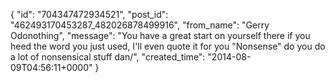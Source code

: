  {
   "id": "704347472934521",
   "post_id": "462493170453287_482026878499916",
   "from_name": "Gerry Odonothing",
   "message": "You have a great start on yourself there if you heed the word you just used, I'll even quote it for you \"Nonsense\" do you do a lot of nonsensical stuff dan/",
   "created_time": "2014-08-09T04:56:11+0000"
 }
